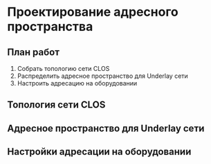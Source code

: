 # Проектирование адресного пространства
## План работ
1. Собрать топологию сети CLOS
2. Распределить адресное пространство для Underlay cети
3. Настроить адресацию на оборудовании
## Топология сети CLOS

## Адресное пространство для Underlay сети

## Настройки адресации на оборудовании
